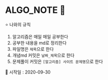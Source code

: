 # ALGO_NOTE :book:

:star: 나와의 규칙
1. 알고리즘은 매일 매일 공부한다
2. 공부한 내용을 md로 정리한다
3. 파일명은 `제목`으로 한다
4. 개념md 커밋은 `날짜_제목`으로 한다
5. 문제풀이 커밋은 `[알고리즘] 사이트 문제명`으로 한다

:calendar: 시작일 : 2020-09-30

